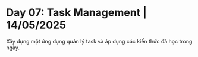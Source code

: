 # Day 07: Task Management | 14/05/2025

Xây dựng một ứng dụng quản lý task và áp dụng các kiến thức đã học trong ngày.
